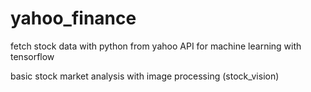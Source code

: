 # yahoo_finance
fetch stock data with python from yahoo API for machine learning with tensorflow



<p> basic stock market analysis with image processing (stock_vision) </p>

